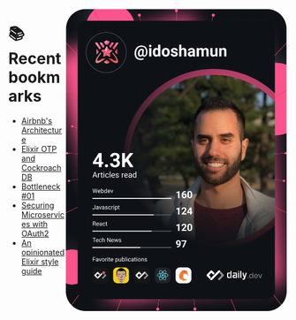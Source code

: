 <a href="https://app.daily.dev/idoshamun"><img src="https://raw.githubusercontent.com/idoshamun/idoshamun/devcard/devcard.svg" align='right' width="400" alt="Ido Shamun's Dev Card"/></a>

# 📚 Recent bookmarks
<!-- BOOKMARKS:START -->
- [Airbnb&#39;s Architecture](https://app.daily.dev/posts/ae_j9dt9O?utm_source=rss&utm_medium=bookmarks&utm_campaign=28849d86070e4c099c877ab6837c61f0)
- [Elixir OTP and CockroachDB](https://app.daily.dev/posts/C6LBW6yDF?utm_source=rss&utm_medium=bookmarks&utm_campaign=28849d86070e4c099c877ab6837c61f0)
- [Bottleneck #01](https://app.daily.dev/posts/hZ8AjBZps?utm_source=rss&utm_medium=bookmarks&utm_campaign=28849d86070e4c099c877ab6837c61f0)
- [Securing Microservices with OAuth2](https://app.daily.dev/posts/06eRSyMU8?utm_source=rss&utm_medium=bookmarks&utm_campaign=28849d86070e4c099c877ab6837c61f0)
- [An opinionated Elixir style guide](https://app.daily.dev/posts/TrtHko4SE?utm_source=rss&utm_medium=bookmarks&utm_campaign=28849d86070e4c099c877ab6837c61f0)
<!-- BOOKMARKS:END -->
